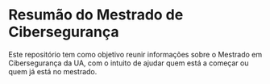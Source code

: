 # Resumão do Mestrado de Cibersegurança
Este repositório tem como objetivo reunir informações sobre o Mestrado em Cibersegurança da UA, com o intuito de ajudar quem está a começar ou quem já está no mestrado.